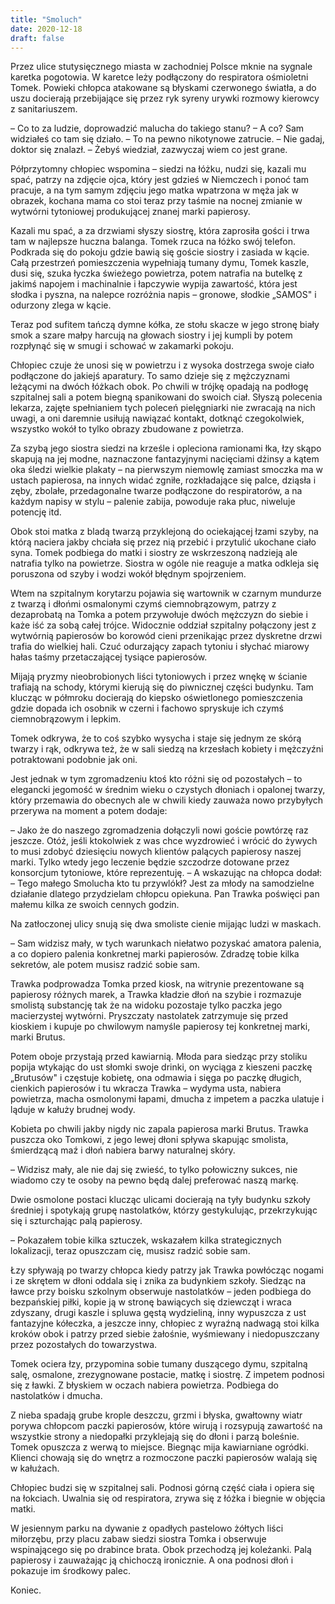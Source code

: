 ```yaml
---
title: "Smoluch"
date: 2020-12-18
draft: false
---
```


Przez ulice stutysięcznego miasta w zachodniej Polsce mknie na sygnale karetka pogotowia. W karetce leży podłączony do respiratora ośmioletni Tomek. Powieki chłopca atakowane są błyskami czerwonego światła, a do uszu docierają przebijające się przez ryk syreny urywki rozmowy kierowcy z sanitariuszem.

– Co to za ludzie, doprowadzić malucha do takiego stanu?
– A co? Sam widziałeś co tam się działo.
– To na pewno nikotynowe zatrucie.
– Nie gadaj, doktor się znalazł.
– Żebyś wiedział, zazwyczaj wiem co jest grane.

Półprzytomny chłopiec wspomina – siedzi na łóżku, nudzi się, kazali mu spać, patrzy na zdjęcie ojca, który jest gdzieś w Niemczech i ponoć tam pracuje, a na tym samym zdjęciu jego matka wpatrzona w męża jak w obrazek, kochana mama co stoi teraz przy taśmie na nocnej zmianie w wytwórni tytoniowej produkującej znanej marki papierosy.

Kazali mu spać, a za drzwiami słyszy siostrę, która zaprosiła gości i trwa tam w najlepsze huczna balanga. Tomek rzuca na łóżko swój telefon. Podkrada się do pokoju gdzie bawią się goście siostry i zasiada w kącie. Całą przestrzeń pomieszczenia wypełniają tumany dymu, Tomek kaszle, dusi się, szuka łyczka świeżego powietrza, potem natrafia na butelkę z jakimś napojem i machinalnie i łapczywie wypija zawartość, która jest słodka i pyszna, na nalepce rozróżnia napis – gronowe, słodkie „SAMOS" i odurzony zlega w kącie. 

Teraz pod sufitem tańczą dymne kółka, ze stołu skacze w jego stronę biały smok a szare małpy harcują na głowach siostry i jej kumpli by potem rozpłynąć się w smugi i schować w zakamarki pokoju.

Chłopiec czuje że unosi się w powietrzu i z wysoka dostrzega swoje ciało podłączone do jakiejś aparatury. To samo dzieje się z mężczyznami leżącymi na dwóch łóżkach obok. Po chwili w trójkę opadają na podłogę szpitalnej sali a potem biegną spanikowani do swoich ciał. Słyszą polecenia lekarza, zajęte spełnianiem tych poleceń pielęgniarki nie zwracają na nich uwagi, a oni daremnie usiłują nawiązać kontakt, dotknąć czegokolwiek, wszystko wokół to tylko obrazy zbudowane z powietrza.

Za szybą jego siostra siedzi na krześle i opleciona ramionami łka, łzy skąpo skapują na jej modne, naznaczone fantazyjnymi nacięciami dżinsy a kątem oka śledzi wielkie plakaty – na pierwszym niemowlę zamiast smoczka ma w ustach papierosa, na innych widać zgniłe, rozkładające się palce, dziąsła i zęby, zbolałe, przedagonalne twarze podłączone do respiratorów, a na każdym napisy w stylu – palenie zabija, powoduje raka płuc, niweluje potencję itd.

Obok stoi matka z bladą twarzą przyklejoną do ociekającej łzami szyby, na którą naciera jakby chciała się przez nią przebić i przytulić ukochane ciało syna. Tomek podbiega do matki i siostry ze wskrzeszoną nadzieją ale natrafia tylko na powietrze. Siostra w ogóle nie reaguje a matka odkleja się poruszona od szyby i wodzi wokół błędnym spojrzeniem. 

Wtem na szpitalnym korytarzu pojawia się wartownik w czarnym mundurze z twarzą i dłońmi osmalonymi czymś ciemnobrązowym, patrzy z dezaprobatą na Tomka a potem przywołuje dwóch mężczyzn do siebie i każe iść za sobą całej trójce. Widocznie oddział szpitalny połączony jest z wytwórnią papierosów bo korowód cieni przenikając przez dyskretne drzwi trafia do wielkiej hali. Czuć odurzający zapach tytoniu i słychać miarowy hałas taśmy przetaczającej tysiące papierosów.

Mijają pryzmy nieobrobionych liści tytoniowych i przez wnękę w ścianie trafiają na schody, którymi kierują się do piwnicznej części budynku. Tam klucząc w półmroku docierają do kiepsko oświetlonego pomieszczenia gdzie dopada ich osobnik w czerni i fachowo spryskuje ich czymś ciemnobrązowym i lepkim.

Tomek odkrywa, że to coś szybko wysycha i staje się jednym ze skórą twarzy i rąk, odkrywa też, że w sali siedzą na krzesłach kobiety i mężczyźni potraktowani podobnie jak oni.

Jest jednak w tym zgromadzeniu ktoś kto różni się od pozostałych – to elegancki jegomość w średnim wieku o czystych dłoniach i opalonej twarzy, który przemawia do obecnych ale w chwili kiedy zauważa nowo przybyłych przerywa na moment a potem dodaje:

– Jako że do naszego zgromadzenia dołączyli nowi goście powtórzę raz jeszcze. Otóż, jeśli ktokolwiek z was chce wyzdrowieć i wrócić do żywych to musi zdobyć dziesięciu nowych klientów palących papierosy naszej marki. Tylko wtedy jego leczenie będzie szczodrze dotowane przez konsorcjum tytoniowe, które reprezentuję. – A wskazując na chłopca dodał: – Tego małego Smolucha kto tu przywlókł? Jest za młody na samodzielne działanie dlatego przydzielam chłopcu opiekuna. Pan Trawka poświęci pan małemu kilka ze swoich cennych godzin.

Na zatłoczonej ulicy snują się dwa smoliste cienie mijając ludzi w maskach.

– Sam widzisz mały, w tych warunkach niełatwo pozyskać amatora palenia, a co dopiero palenia konkretnej marki papierosów. Zdradzę tobie kilka sekretów, ale potem musisz radzić sobie sam.

Trawka podprowadza Tomka przed kiosk, na witrynie prezentowane są papierosy różnych marek, a Trawka kładzie dłoń na szybie i rozmazuje smolistą substancję tak że na widoku pozostaje tylko paczka jego macierzystej wytwórni. Pryszczaty nastolatek zatrzymuje się przed kioskiem i kupuje po chwilowym namyśle papierosy tej konkretnej marki, marki Brutus. 

Potem oboje przystają przed kawiarnią. Młoda para siedząc przy stoliku popija wtykając do ust słomki swoje drinki, on wyciąga z kieszeni paczkę „Brutusów" i częstuje kobietę, ona odmawia i sięga po paczkę długich, cienkich papierosów i tu wkracza Trawka – wydyma usta, nabiera powietrza, macha osmolonymi łapami, dmucha z impetem a paczka ulatuje i ląduje w kałuży brudnej wody.

Kobieta po chwili jakby nigdy nic zapala papierosa marki Brutus. Trawka puszcza oko Tomkowi, z jego lewej dłoni spływa skapując smolista, śmierdzącą maź i dłoń nabiera barwy naturalnej skóry.

– Widzisz mały, ale nie daj się zwieść, to tylko połowiczny sukces, nie wiadomo czy te osoby na pewno będą dalej preferować naszą markę.

Dwie osmolone postaci klucząc ulicami docierają na tyły budynku szkoły średniej i spotykają grupę nastolatków, którzy gestykulując, przekrzykując się i szturchając palą papierosy.

– Pokazałem tobie kilka sztuczek, wskazałem kilka strategicznych lokalizacji, teraz opuszczam cię, musisz radzić sobie sam.

Łzy spływają po twarzy chłopca kiedy patrzy jak Trawka powłócząc nogami i ze skrętem w dłoni oddala się i znika za budynkiem szkoły. Siedząc na ławce przy boisku szkolnym obserwuje nastolatków – jeden podbiega do bezpańskiej piłki, kopie ją w stronę bawiących się dziewcząt i wraca zdyszany, drugi kaszle i spluwa gęstą wydzieliną, inny wypuszcza z ust fantazyjne kółeczka, a jeszcze inny, chłopiec z wyraźną nadwagą stoi kilka kroków obok i patrzy przed siebie żałośnie, wyśmiewany i niedopuszczany przez pozostałych do towarzystwa.

Tomek ociera łzy, przypomina sobie tumany duszącego dymu, szpitalną salę, osmalone, zrezygnowane postacie, matkę i siostrę. Z impetem podnosi się z ławki. Z błyskiem w oczach nabiera powietrza. Podbiega do nastolatków i dmucha.

Z nieba spadają grube krople deszczu, grzmi i błyska, gwałtowny wiatr porywa chłopcom paczki papierosów, które wirują i rozsypują zawartość na wszystkie strony a niedopałki przyklejają się do dłoni i parzą boleśnie. Tomek opuszcza z werwą to miejsce. Biegnąc mija kawiarniane ogródki. Klienci chowają się do wnętrz a rozmoczone paczki papierosów walają się w kałużach. 

Chłopiec budzi się w szpitalnej sali. Podnosi górną część ciała i opiera się na łokciach. Uwalnia się od respiratora, zrywa się z łóżka i biegnie w objęcia matki.

W jesiennym parku na dywanie z opadłych pastelowo żółtych liści miłorzębu, przy placu zabaw siedzi siostra Tomka i obserwuje wspinającego się po drabince brata. Obok przechodzą jej koleżanki. Palą papierosy i zauważając ją chichoczą ironicznie. A ona podnosi dłoń i pokazuje im środkowy palec.

Koniec.